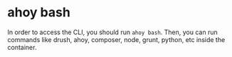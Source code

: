 # ahoy bash

In order to access the CLI, you should run `ahoy bash`. Then, you can run commands like drush, ahoy, composer, node, grunt, python, etc inside the container.
